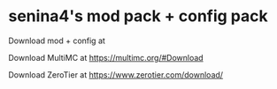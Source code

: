# senina4's mod pack + config pack

Download mod + config at 

Download MultiMC at https://multimc.org/#Download

Download ZeroTier at https://www.zerotier.com/download/
